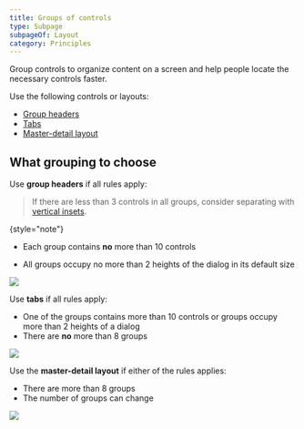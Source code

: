 ```yaml
---
title: Groups of controls
type: Subpage
subpageOf: Layout
category: Principles
---
```


Group controls to organize content on a screen and help people locate the necessary controls faster.

Use the following controls or layouts:
* [Group headers](group_header.md)
* [Tabs](tabs.md)
* [Master-detail layout](masterdetail_layout.md)


## What grouping to choose

Use **group headers** if all rules apply:

> If there are less than 3 controls in all groups, consider separating with [vertical insets](group_header.md#how-to-use).
>
{style="note"}

* Each group contains **no** more than 10 controls

* All groups occupy no more than 2 heights of the dialog in its default size

![](6_01_group_headers.png)

Use **tabs** if all rules apply:
* One of the groups contains more than 10 controls or groups occupy more than 2 heights of a dialog
* There are **no** more than 8 groups

![](01_use_tabs.png)

Use the **master-detail layout** if either of the rules applies:
* There are more than 8 groups
* The number of groups can change

![](02_use_master_detail.png)

